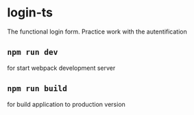 # login-ts

The functional login form. Practice work with the autentification

## `npm run dev`

for start webpack development server

## `npm run build`

for build application to production version
